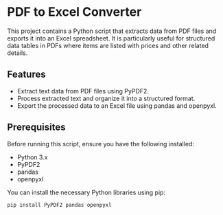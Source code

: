 # PDF to Excel Converter

This project contains a Python script that extracts data from PDF files and exports it into an Excel spreadsheet. It is particularly useful for structured data tables in PDFs where items are listed with prices and other related details.

## Features

- Extract text data from PDF files using PyPDF2.
- Process extracted text and organize it into a structured format.
- Export the processed data to an Excel file using pandas and openpyxl.

## Prerequisites

Before running this script, ensure you have the following installed:
- Python 3.x
- PyPDF2
- pandas
- openpyxl

You can install the necessary Python libraries using pip:

```bash
pip install PyPDF2 pandas openpyxl
